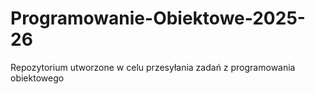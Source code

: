 # Programowanie-Obiektowe-2025-26
Repozytorium utworzone w celu przesyłania zadań z programowania obiektowego
